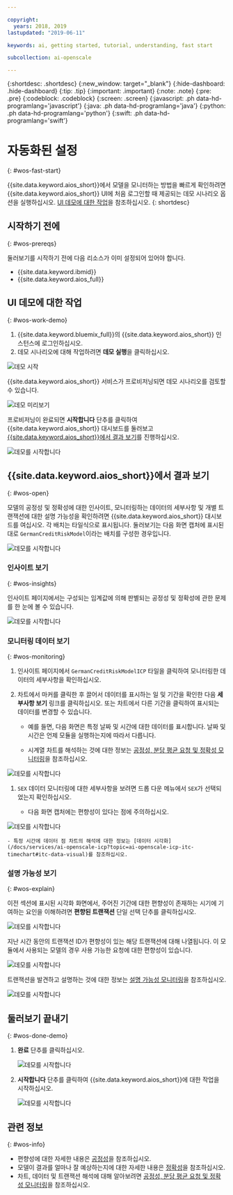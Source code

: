 ```yaml
---

copyright:
  years: 2018, 2019
lastupdated: "2019-06-11"

keywords: ai, getting started, tutorial, understanding, fast start

subcollection: ai-openscale

---
```


{:shortdesc: .shortdesc}
{:new_window: target="_blank"}
{:hide-dashboard: .hide-dashboard}
{:tip: .tip}
{:important: .important}
{:note: .note}
{:pre: .pre}
{:codeblock: .codeblock}
{:screen: .screen}
{:javascript: .ph data-hd-programlang='javascript'}
{:java: .ph data-hd-programlang='java'}
{:python: .ph data-hd-programlang='python'}
{:swift: .ph data-hd-programlang='swift'}

# 자동화된 설정
{: #wos-fast-start}

{{site.data.keyword.aios_short}}에서 모델을 모니터하는 방법을 빠르게 확인하려면 {{site.data.keyword.aios_short}} UI에 처음 로그인할 때 제공되는 데모 시나리오 옵션을 실행하십시오.  [UI 데모에 대한 작업](#wos-work-demo)을 참조하십시오.
{: shortdesc}

## 시작하기 전에
{: #wos-prereqs}

둘러보기를 시작하기 전에 다음 리소스가 이미 설정되어 있어야 합니다.

- {{site.data.keyword.ibmid}}
- {{site.data.keyword.aios_full}}

## UI 데모에 대한 작업
{: #wos-work-demo}

1.  {{site.data.keyword.bluemix_full}}의 {{site.data.keyword.aios_short}} 인스턴스에 로그인하십시오.
1.  데모 시나리오에 대해 작업하려면 **데모 실행**을 클릭하십시오.

   ![데모 시작](images/fastpath_demo_11.31.04.png)

   {{site.data.keyword.aios_short}} 서비스가 프로비저닝되면 데모 시나리오를 검토할 수 있습니다.

   ![데모 미리보기](images/fastpath_demo_11.31.58.png)

프로비저닝이 완료되면 **시작합니다** 단추를 클릭하여 {{site.data.keyword.aios_short}} 대시보드를 둘러보고 [{{site.data.keyword.aios_short}}에서 결과 보기](#wos-open)를 진행하십시오.

   ![데모를 시작합니다](images/fastpath_demo_11.33.45.png)


## {{site.data.keyword.aios_short}}에서 결과 보기
{: #wos-open}

모델의 공정성 및 정확성에 대한 인사이트, 모니터링하는 데이터의 세부사항 및 개별 트랜잭션에 대한 설명 가능성을 확인하려면 {{site.data.keyword.aios_short}} 대시보드를 여십시오. 각 배치는 타일식으로 표시됩니다. 둘러보기는 다음 화면 캡처에 표시된 대로 `GermanCreditRiskModel`이라는 배치를 구성한 경우입니다.


   ![데모를 시작합니다](images/fastpath_demo_11.33.54.png)


### 인사이트 보기
{: #wos-insights}

인사이트 페이지에서는 구성되는 임계값에 의해 판별되는 공정성 및 정확성에 관한 문제를 한 눈에 볼 수 있습니다.

   ![데모를 시작합니다](images/fastpath_demo_11.34.00.png)

### 모니터링 데이터 보기
{: #wos-monitoring}

1.  인사이트 페이지에서 `GermanCreditRiskModelICP` 타일을 클릭하여 모니터링한 데이터의 세부사항을 확인하십시오.
1.  차트에서 마커를 클릭한 후 끌어서 데이터를 표시하는 일 및 기간을 확인한 다음 **세부사항 보기** 링크를 클릭하십시오. 또는 차트에서 다른 기간을 클릭하여 표시되는 데이터를 변경할 수 있습니다.

     - 예를 들면, 다음 화면은 특정 날짜 및 시간에 대한 데이터를 표시합니다. 날짜 및 시간은 언제 모듈을 실행하는지에 따라서 다릅니다.

     - 시계열 차트를 해석하는 것에 대한 정보는 [공정성, 분당 평균 요청 및 정확성 모니터링](/docs/services/ai-openscale-icp?topic=ai-openscale-icp-itc-timechart)을 참조하십시오.

   ![데모를 시작합니다](images/fastpath_demo_11.34.17.png)

1.  `SEX` 데이터 모니터링에 대한 세부사항을 보려면 드롭 다운 메뉴에서 `SEX`가 선택되었는지 확인하십시오.

    - 다음 화면 캡처에는 편향성이 있다는 점에 주의하십시오.
    
   ![데모를 시작합니다](images/fastpath_demo_11.34.27.png)

    - 특정 시간에 데이터 점 차트의 해석에 대한 정보는 [데이터 시각화](/docs/services/ai-openscale-icp?topic=ai-openscale-icp-itc-timechart#itc-data-visual)를 참조하십시오.


### 설명 가능성 보기
{: #wos-explain}

이전 섹션에 표시된 시각화 화면에서, 주어진 기간에 대한 편향성이 존재하는 시기에 기여하는 요인을 이해하려면 **편향된 트랜잭션** 단일 선택 단추를 클릭하십시오.

   ![데모를 시작합니다](images/fastpath_demo_11.35.06.png)

지난 시간 동안의 트랜잭션 ID가 편향성이 있는 해당 트랜잭션에 대해 나열됩니다. 이 모듈에서 사용되는 모델의 경우 사용 가능한 요청에 대한 편향성이 있습니다.

   ![데모를 시작합니다](images/fastpath_demo_11.35.12.png)

트랜잭션을 발견하고 설명하는 것에 대한 정보는 [설명 가능성 모니터링](/docs/services/ai-openscale-icp?topic=ai-openscale-icp-ie-ov)을 참조하십시오.

   ![데모를 시작합니다](images/fastpath_demo_11.35.50.png)

## 둘러보기 끝내기
{: #wos-done-demo}

1. **완료** 단추를 클릭하십시오.

   ![데모를 시작합니다](images/fastpath_demo_11.37.22.png)

2. **시작합니다** 단추를 클릭하여 {{site.data.keyword.aios_short}}에 대한 작업을 시작하십시오.

   ![데모를 시작합니다](images/fastpath_demo_11.33.45.png)


## 관련 정보
{: #wos-info}

- 편향성에 대한 자세한 내용은 [공정성](/docs/services/ai-openscale-icp?topic=ai-openscale-icp-mf-monitor)을 참조하십시오.
- 모델이 결과를 얼마나 잘 예상하는지에 대한 자세한 내용은 [정확성](/docs/services/ai-openscale-icp?topic=ai-openscale-icp-acc-monitor)을 참조하십시오.
- 차트, 데이터 및 트랜잭션 해석에 대해 알아보려면 [공정성, 분당 평균 요청 및 정확성 모니터링](/docs/services/ai-openscale-icp?topic=ai-openscale-icp-itc-timechart)을 참조하십시오.
